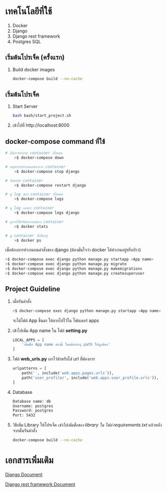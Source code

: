 # เทคโนโลยีที่ใช้
1. Docker
2. Django
3. Django rest framework
4. Postgres SQL

## เริ่มต้นโปรเจ็ค (ครั้งแรก)
 1. Build docker images
    ```bash
    docker-compose build --no-cache
    ```

## เริ่มต้นโปรเจ็ค
 1. Start Server
    ```bash
    bash bash/start_project.sh
    ```

 2. เข้าไปที่ http://localhost:8000

## docker-compose command ที่ใช้
```bash 
# ปิดการทำงาน container ทั้งหมด
    >$ docker-compose down

# หยุดการทำงานเฉพาะบาง container
    >$ docker-compose stop django

# รีสตาร์ท container
    >$ docker-compose restart django

# ดู log ของ container ทั้งหมด
    >$ docker-compose logs

# ดู log เฉพาะ container
    >$ docker-compose logs django

# ดูการใช้ทรัพยากรณ์ของ container
    >$ docker stats

# ดู container ที่เปิดอยู่
    >$ docker ps
```

เมื่อต้องการทำงานบนคำสั่งของ django (ต้องมั่นใจว่า docker ได้ทำงานอยู่หรือป่าว)
```bash
>$ docker-compose exec django python manage.py startapp <App name>
>$ docker-compose exec django python manage.py migrate
>$ docker-compose exec django python manage.py makemigrations
>$ docker-compose exec django python manage.py createsuperuser
```

## Project Guideline
1. เมื่อรันคำสั่ง 
    ```bash
    >$ docker-compose exec django python manage.py startapp <App name>
    ```
    จะได้ไฟล์ App ขึ้นมา ให้ลากไปไว้ใน โฟลเดอร์ apps

2. เข้าไปเพิ่ม App name ใน ไฟล์ **setting.py**
    ```python
    LOCAL_APPS = [
        'เพิ่มชื่อ App name ตรงนี้ โดยต้องระบุ path ให้ถูกต้อง'
    ]
    ```

3. ไฟล์ **web_urls.py** เอาไว้สำหรับใส่ url ที่ต้องการ
    ```python
    urlpatterns = [
        path('', include('web.apps.pages.urls')),
        path('user_profile/', include('web.apps.user_profile.urls')),
    ]
    ```

4. Database
    ```bash
    Database name: db
    Username: postgres
    Password: postgres
    Port: 5432
    ``` 

5. วิธีเพิ่ม Library ให้โปรเจ็ค *เข้าไปเพิ่มชื่อของ library ใน ไฟล์ requirements.txt* แล้วหลังจากนั้นรันคำสั่ง
    ```bash 
    docker-compose build --no-cache
    ```

# เอกสารเพิ่มเติม
[Django Document](https://docs.djangoproject.com/en/3.1/intro/)

[Django rest framework Document](https://www.django-rest-framework.org/tutorial/quickstart/)
